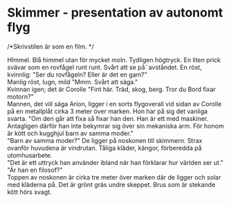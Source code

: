 # Skimmer - presentation av autonomt flyg
/*Skrivstilen är som en film. */

HImmel.  Blå himmel utan för mycket moln.  Tydligen högtryck.  En liten prick svävar som en rovfågel runt runt.  Svårt att se på¨avståndet.  En röst, kvinnlig: "Ser du rovfågeln?  Eller är det en gam?"  
Manlig röst, lugn, mild "Mmm.  Svårt att säga."  
Kvinnan igen; det är Corolle "Fint här.  Träd, skog, berg.  Tror du Bord fixar motorn?"  
Mannen, det vill säga Arion, ligger i en sorts flygoverall vid sidan av Corolle på en metallplåt cirka 3 meter över marken.  Hon har på sig det vanliga svarta.  "Om den går att fixa så fixar han den.  Han är ett med maskiner.  Antagligen därför han inte bekymrar sig över sin mekaniska arm.  För honom är kött och kugghjul barn av samma moder."  
"Barn av samma moder?"  De ligger på noskonen till skimmern.  Strax ovanför huvudena är vindrutan.  Tåliga kläder, kängor, förberedda på utomhusarbete.  
"Det är ett uttryck han använder ibland när han förklarar hur världen ser ut."  
"Är han en filosof?"  
Toppen av noskonen är cirka tre meter över marken där de ligger och solar med kläderna på.  Det är grönt gräs undre skeppet.  Brus som är stekande kött hörs svagt.

